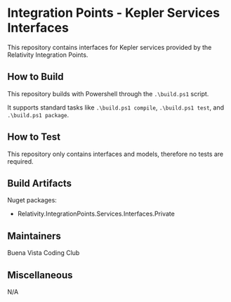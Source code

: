 # Integration Points - Kepler Services Interfaces

This repository contains interfaces for Kepler services provided by the Relativity Integration Points.

## How to Build

This repository builds with Powershell through the `.\build.ps1` script. 

It supports standard tasks like `.\build.ps1 compile`, `.\build.ps1 test`, and `.\build.ps1 package`.

## How to Test

This repository only contains interfaces and models, therefore no tests are required.

## Build Artifacts

Nuget packages:
* Relativity.IntegrationPoints.Services.Interfaces.Private

## Maintainers

Buena Vista Coding Club

## Miscellaneous
  
N/A
